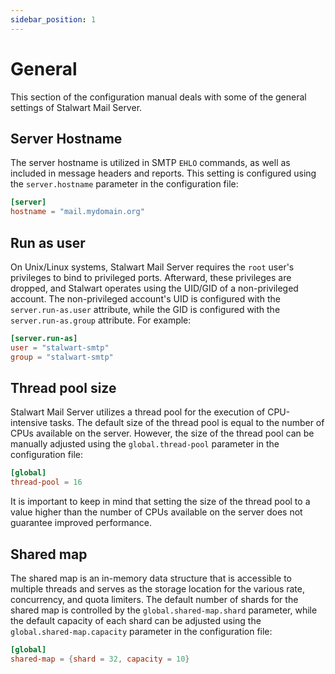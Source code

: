 ```yaml
---
sidebar_position: 1
---
```


# General

This section of the configuration manual deals with some of the general settings of Stalwart Mail Server.

## Server Hostname

The server hostname is utilized in SMTP `EHLO` commands, as well as included in message headers and reports.
This setting is configured using the `server.hostname` parameter in the configuration file:

```toml
[server]
hostname = "mail.mydomain.org"
```

## Run as user

On Unix/Linux systems, Stalwart Mail Server requires the `root` user's privileges to bind to privileged ports. Afterward, these privileges are dropped, and Stalwart operates using the UID/GID of a non-privileged account. The non-privileged account's UID is configured with the `server.run-as.user` attribute, while the GID is configured with the `server.run-as.group` attribute. For example:

```toml
[server.run-as]
user = "stalwart-smtp"
group = "stalwart-smtp"
```

## Thread pool size

Stalwart Mail Server utilizes a thread pool for the execution of CPU-intensive tasks. The default size of the thread pool is equal to the number of CPUs available on the server. However, the size of the thread pool can be manually adjusted using the `global.thread-pool` parameter in the configuration file:

```toml
[global]
thread-pool = 16
```

It is important to keep in mind that setting the size of the thread pool to a value higher than the number of CPUs available on the server does not guarantee improved performance.

## Shared map

The shared map is an in-memory data structure that is accessible to multiple threads and serves as the storage location for the various rate, concurrency, and quota limiters. The default number of shards for the shared map is controlled by the `global.shared-map.shard` parameter, while the default capacity of each shard can be adjusted using the `global.shared-map.capacity` parameter in the configuration file:

```toml
[global]
shared-map = {shard = 32, capacity = 10}
```

